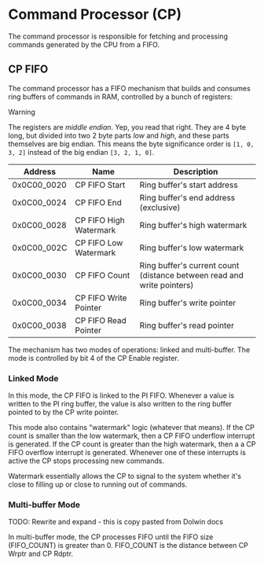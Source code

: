 # Command Processor (CP)

The command processor is responsible for fetching and processing commands generated by the CPU from
a FIFO.

## CP FIFO

The command processor has a FIFO mechanism that builds and consumes ring buffers of commands in RAM,
controlled by a bunch of registers:

> [!WARNING]
> The registers are _middle endian_. Yep, you read that right. They are 4 byte long, but divided into
> two 2 byte parts _low_ and _high_, and these parts themselves are big endian. This means the byte
> significance order is `[1, 0, 3, 2]` instead of the big endian `[3, 2, 1, 0]`.

| Address     | Name                   | Description                                                            |
| ----------- | ---------------------- | ---------------------------------------------------------------------- |
| 0x0C00_0020 | CP FIFO Start          | Ring buffer's start address                                            |
| 0x0C00_0024 | CP FIFO End            | Ring buffer's end address (exclusive)                                  |
| 0x0C00_0028 | CP FIFO High Watermark | Ring buffer's high watermark                                           |
| 0x0C00_002C | CP FIFO Low Watermark  | Ring buffer's low watermark                                            |
| 0x0C00_0030 | CP FIFO Count          | Ring buffer's current count (distance between read and write pointers) |
| 0x0C00_0034 | CP FIFO Write Pointer  | Ring buffer's write pointer                                            |
| 0x0C00_0038 | CP FIFO Read Pointer   | Ring buffer's read pointer                                             |

The mechanism has two modes of operations: linked and multi-buffer. The mode is controlled by bit
4 of the CP Enable register.

### Linked Mode

In this mode, the CP FIFO is linked to the PI FIFO. Whenever a value is written to the PI ring buffer,
the value is also written to the ring buffer pointed to by the CP write pointer.

This mode also contains "watermark" logic (whatever that means). If the CP count is smaller than the
low watermark, then a CP FIFO underflow interrupt is generated. If the CP count is greater than the
high watermark, then a a CP FIFO overflow interrupt is generated. Whenever one of these interrupts
is active the CP stops processing new commands.

Watermark essentially allows the CP to signal to the system whether it's close to filling up or
close to running out of commands.

### Multi-buffer Mode

TODO: Rewrite and expand - this is copy pasted from Dolwin docs

In multi-buffer mode, the CP processes FIFO until the FIFO size (FIFO_COUNT) is greater than 0. FIFO_COUNT is the distance between CP Wrptr and CP Rdptr.
